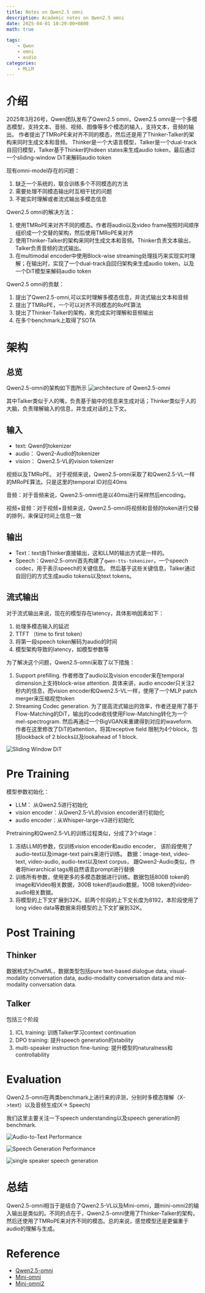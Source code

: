 ```yaml
---
title: Notes on Qwen2.5 omni
description: Academic notes on Qwen2.5 omni
date: 2025-04-01 10:29:00+0800
math: true

tags: 
    - Qwen
    - omni
    - audio
categories:
    - MLLM 
---
```


# 介绍

2025年3月26号，Qwen团队发布了Qwen2.5 omni，Qwen2.5 omni是一个多模态模型，支持文本、音频、视频、图像等多个模态的输入，支持文本，音频的输出。
作者提出了TMRoPE来对齐不同的模态，然后还是用了Thinker-Talker的架构来同时生成文本和音频。
Thinker是一个大语言模型，Talker是一个dual-track自回归模型，Talker基于Thinker的hideen states来生成audio token，最后通过一个sliding-window DiT来解码audio token

现有omni-model存在的问题：

1. 缺乏一个系统的，联合训练多个不同模态的方法
2. 需要处理不同模态输出时互相干扰的问题
3. 不能实时理解或者流式输出多模态信息

Qwen2.5 omni的解决方法：

1. 使用TMRoPE来对齐不同的模态。作者将audio以及video frame按照时间顺序组织成一个交替的架构，然后使用TMRoPE来对齐
2. 使用Thinker-Talker的架构来同时生成文本和音频。Thinker负责文本输出，Talker负责音频的流式输出。
3. 在multimodal encoder中使用Block-wise streaming处理技巧来实现实时理解；在输出时，实现了一个dual-track自回归架构来生成audio token，以及一个DiT模型来解码audio token

Qwen2.5 omni的贡献：

1. 提出了Qwen2.5-omni,可以实时理解多模态信息，并流式输出文本和音频
2. 提出了TMRoPE，一个可以对齐不同模态的RoPE算法
3. 提出了Thinker-Talker的架构，来完成实时理解和音频输出
4. 在多个benchmark上取得了SOTA

# 架构

## 总览

Qwen2.5-omni的架构如下图所示
![architecture of Qwen2.5-omni](architecture.png)

其中Talker类似于人的嘴，负责基于脑中的信息来生成对话；Thinker类似于人的大脑，负责理解输入的信息，并生成对话的上下文。

## 输入

- text: Qwen的tokenizer
- audio： Qwen2-Audio的tokenizer
- vision： Qwen2.5-VL的vision tokenizer

视频以及TMRoPE。 对于视频来说，Qwen2.5-omni采取了和Qwen2.5-VL一样的MRoPE算法。只是这里的temporal ID对应40ms

音频：对于音频来说，Qwen2.5-omni也是以40ms进行采样然后encoding。

视频+音频：对于视频+音频来说，Qwen2.5-omni将视频和音频的token进行交替的排列，来保证时间上信息一致

## 输出

- Text：text由Thinker直接输出，这和LLM的输出方式是一样的。
- Speech：Qwen2.5-omni首先构建了`qwen-tts-tokenizer`，一个speech codec，用于表示speech的关键信息。
然后基于这些关键信息，Talker通过自回归的方式生成audio tokens以及text tokens。

## 流式输出

对于流式输出来说，现在的模型存在latency，具体影响因素如下：

1. 处理多模态输入的延迟
2. TTFT （time to first token）
3. 将第一段speech token解码为audio的时间
4. 模型架构导致的latency，如模型参数等

为了解决这个问题，Qwen2.5-omni采取了以下措施：

1. Support prefilling. 作者修改了audio以及vision encoder来在temporal dimension上支持block-wise attention.
具体来讲，audio encoder只关注2秒内的信息，而vision encoder和Qwen2.5-VL一样，使用了一个MLP patch merger来压缩视觉token
2. Streaming Codec generation. 为了提高流式输出的效率，作者还是用了基于Flow-Matching的DiT，输出的code收线使用Flow-Matching转化为一个mel-spectrogram.
然后再通过一个BigVGAN来重建得到对应的waveform. 作者在这里修改了DiT的attention，将其receptive field 限制为4个block，包括lookback of 2 blocks以及lookahead of 1 block.

![Sliding Window DiT](DiT-sliding-window.png)

# Pre Training

模型参数初始化：

- LLM： 从Qwen2.5进行初始化
- vision encoder：从Qwen2.5-VL的vision encoder进行初始化
- audio encoder：从Whisper-large-v3进行初始化

Pretraining和Qwen2.5-VL的训练过程类似，分成了3个stage：

1. 冻结LLM的参数，仅训练vision encoder和audio encoder， 该阶段使用了audio-text以及image-text pairs来进行训练。 数据：image-text, video-text, video-audio, audio-text以及text corpus，
跟Qwen2-Audio类似，作者将hierarchical tags用自然语言prompt进行替换
2. 训练所有参数，使用更多的多模态数据进行训练。数据包括800B token的image和Video相关数据，300B token的audio数据，100B token的video-audio相关数据。
3. 将模型的上下文扩展到32K。前两个阶段的上下文长度为8192，本阶段使用了long video data等数据来将模型的上下文扩展到32K。

# Post Training

## Thinker

数据格式为ChatML，数据类型包括pure text-based dialogue data, visual-modality conversation data, audio-modality conversation data and mix-modality conversation data.

## Talker

包括三个阶段

1. ICL training: 训练Talker学习context continuation
2. DPO training: 提升speech generation的stability
3. multi-speaker instruction fine-tuning: 提升模型的naturalness和controllability

# Evaluation

Qwen2.5-omni在两类benchmark上进行来的评测，分别时多模态理解（X->text）以及音频生成(X-> Speech)

我们这里主要关注一下speech understanding以及speech generation的benchmark.

![Audio-to-Text Performance](audio-to-text-performance.png)

![Speech Generation Performance](zero-shot-speech-generation.png)

![single speaker speech generation](single-speaker-speech-generation.png)

# 总结

Qwen2.5-omni相当于是结合了Qwen2.5-VL以及Mini-omni，跟mini-omni2的输入输出是类似的。不同的点在于，Qwen2.5-omni使用了Thinker-Talker的架构，然后还使用了TMRoPE来对齐不同的模态。总的来说，感觉模型还是更偏重于audio的理解与生成。

# Reference

- [Qwen2.5-omni](http://arxiv.org/abs/2503.20215)
- [Mini-omni](https://arxiv.org/abs/2408.16725)
- [Mini-omni2](https://arxiv.org/pdf/2410.11190)
